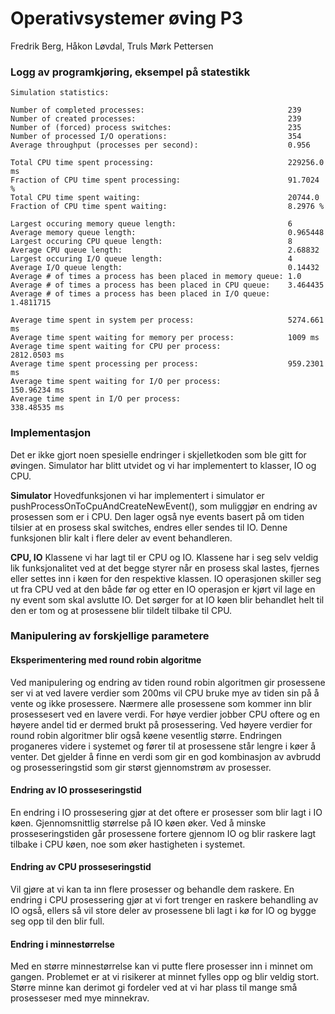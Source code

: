 

# Operativsystemer øving P3
Fredrik Berg, Håkon Løvdal, Truls Mørk Pettersen

### Logg av programkjøring, eksempel på statestikk

	Simulation statistics:
	
	Number of completed processes:                                239
	Number of created processes:                                  239
	Number of (forced) process switches:                          235
	Number of processed I/O operations:                           354
	Average throughput (processes per second):                    0.956
	
	Total CPU time spent processing:                              229256.0 ms
	Fraction of CPU time spent processing:                        91.7024 %
	Total CPU time spent waiting:                                 20744.0
	Fraction of CPU time spent waiting:                           8.2976 %
	
	Largest occuring memory queue length:                         6
	Average memory queue length:                                  0.965448
	Largest occuring CPU queue length:                            8
	Average CPU queue length:                                     2.68832
	Largest occuring I/O queue length:                            4
	Average I/O queue length:                                     0.14432
	Average # of times a process has been placed in memory queue: 1.0
	Average # of times a process has been placed in CPU queue:    3.464435
	Average # of times a process has been placed in I/O queue:    1.4811715
	
	Average time spent in system per process:                     5274.661 ms
	Average time spent waiting for memory per process:            1009 ms
	Average time spent waiting for CPU per process:               2812.0503 ms
	Average time spent processing per process:                    959.2301 ms
	Average time spent waiting for I/O per process:               150.96234 ms
	Average time spent in I/O per process:                        338.48535 ms

### Implementasjon

Det er ikke gjort noen spesielle endringer i skjelletkoden som ble gitt for øvingen. Simulator har blitt utvidet og vi har implementert to klasser, IO og CPU.

**Simulator**
Hovedfunksjonen vi har implementert i simulator er pushProcessOnToCpuAndCreateNewEvent(), som muliggjør en endring av prosessen som er i CPU.
Den lager også nye events basert på om tiden tilsier at en prosess skal switches, endres eller sendes til IO. Denne funksjonen blir kalt i flere deler
av event behandleren.

**CPU, IO**
Klassene vi har lagt til er CPU og IO. Klassene har i seg selv veldig lik funksjonalitet ved at det begge styrer når en prosess skal lastes, fjernes eller settes inn
i køen for den respektive klassen. IO operasjonen skiller seg ut fra CPU ved at den både før og etter en IO operasjon er kjørt vil lage en ny event som skal avslutte IO.
Det sørger for at IO køen blir behandlet helt til den er tom og at prosessene blir tildelt tilbake til CPU.




### Manipulering av forskjellige parametere

#### Eksperimentering med round robin algoritme
Ved manipulering og endring av tiden round robin algoritmen gir prosessene ser vi at ved lavere verdier som 200ms vil CPU bruke mye av tiden sin på å vente og ikke prosessere.
Nærmere alle prosessene som kommer inn blir prosessesert ved en lavere verdi. For høye verdier jobber CPU oftere og en høyere andel tid er dermed brukt på prosessering.
Ved høyere verdier for round robin algoritmer blir også køene vesentlig større. Endringen proganeres videre i systemet og fører til at prosessene står lengre i køer å venter.
Det gjelder å finne en verdi som gir en god kombinasjon av avbrudd og prosesseringstid som gir størst gjennomstrøm av prosesser.


#### Endring av IO prosseseringstid
En endring i IO prossesering gjør at det oftere er prosesser som blir lagt i IO køen. Gjennomsnittlig størrelse på IO køen øker.
Ved å minske prosseseringstiden går prosessene fortere gjennom IO og blir raskere lagt tilbake i CPU køen, noe som øker hastigheten i systemet.


#### Endring av CPU prosseseringstid
Vil gjøre at vi kan ta inn flere prosesser og behandle dem raskere. En endring i CPU prosessering gjør at vi fort trenger en raskere behandling av IO også,
ellers så vil store deler av prosessene bli lagt i kø for IO og bygge seg opp til den blir full. 


#### Endring i minnestørrelse
Med en større minnestørrelse kan vi putte flere prosesser inn i minnet om gangen. Problemet er at vi risikerer at minnet fylles opp og blir veldig stort.
Større minne kan derimot gi fordeler ved at vi har plass til mange små prosesseser med mye minnekrav. 